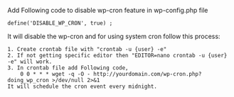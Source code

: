Add Following code to disable wp-cron feature in wp-config.php file
    
    define('DISABLE_WP_CRON', true) ;

It will disable the wp-cron and for using system cron follow this process:

    1. Create crontab file with "crontab -u {user} -e"
    2. If not getting specific editor then "EDITOR=nano crontab -u {user} -e" will work.
    3. In crontab file add Following code,
        0 0 * * * wget -q -O - http://yourdomain.com/wp-cron.php?doing_wp_cron >/dev/null 2>&1
    It will schedule the cron event every midnight.


    